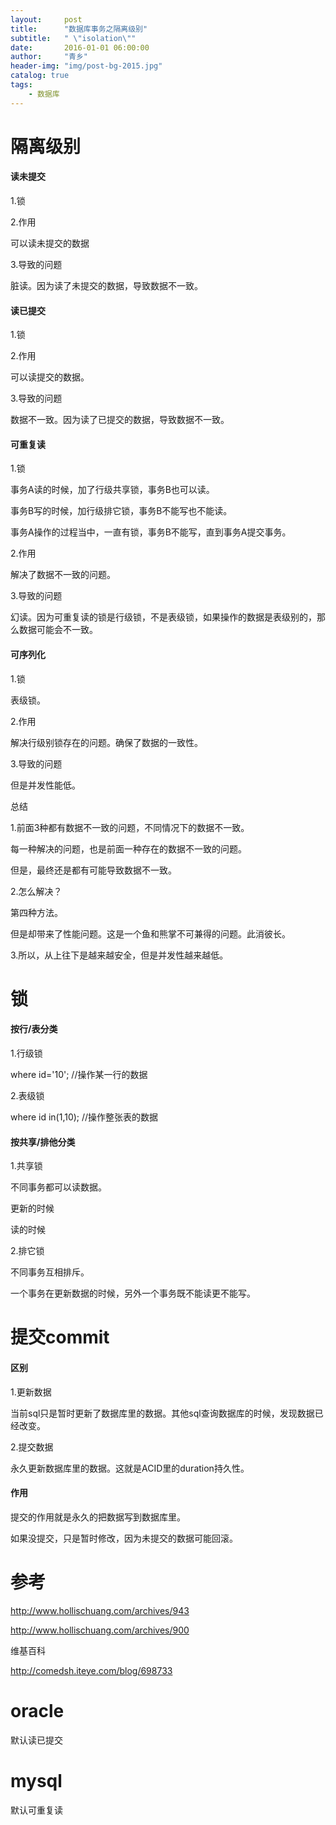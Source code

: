 ```yaml
---
layout:     post
title:      "数据库事务之隔离级别"
subtitle:   " \"isolation\""
date:       2016-01-01 06:00:00
author:     "青乡"
header-img: "img/post-bg-2015.jpg"
catalog: true
tags:
    - 数据库
---
```



# 隔离级别

#### 读未提交

1.锁

2.作用

可以读未提交的数据

3.导致的问题

脏读。因为读了未提交的数据，导致数据不一致。



#### 读已提交

1.锁

2.作用

可以读提交的数据。

3.导致的问题

数据不一致。因为读了已提交的数据，导致数据不一致。




#### 可重复读

1.锁

事务A读的时候，加了行级共享锁，事务B也可以读。

事务B写的时候，加行级排它锁，事务B不能写也不能读。



事务A操作的过程当中，一直有锁，事务B不能写，直到事务A提交事务。



2.作用

解决了数据不一致的问题。



3.导致的问题

幻读。因为可重复读的锁是行级锁，不是表级锁，如果操作的数据是表级别的，那么数据可能会不一致。




#### 可序列化

1.锁

表级锁。



2.作用

解决行级别锁存在的问题。确保了数据的一致性。



3.导致的问题

但是并发性能低。




总结

1.前面3种都有数据不一致的问题，不同情况下的数据不一致。

每一种解决的问题，也是前面一种存在的数据不一致的问题。

但是，最终还是都有可能导致数据不一致。



2.怎么解决？

第四种方法。

但是却带来了性能问题。这是一个鱼和熊掌不可兼得的问题。此消彼长。



3.所以，从上往下是越来越安全，但是并发性越来越低。






# 锁

#### 按行/表分类

1.行级锁

where id='10'; //操作某一行的数据



2.表级锁

where id in(1,10);  //操作整张表的数据





#### 按共享/排他分类

1.共享锁

不同事务都可以读数据。

更新的时候

读的时候



2.排它锁

不同事务互相排斥。

一个事务在更新数据的时候，另外一个事务既不能读更不能写。





# 提交commit

#### 区别

1.更新数据

当前sql只是暂时更新了数据库里的数据。其他sql查询数据库的时候，发现数据已经改变。



2.提交数据

永久更新数据库里的数据。这就是ACID里的duration持久性。



#### 作用

提交的作用就是永久的把数据写到数据库里。

如果没提交，只是暂时修改，因为未提交的数据可能回滚。





# 参考

http://www.hollischuang.com/archives/943

http://www.hollischuang.com/archives/900



维基百科



http://comedsh.iteye.com/blog/698733




# oracle
默认读已提交

# mysql
默认可重复读




